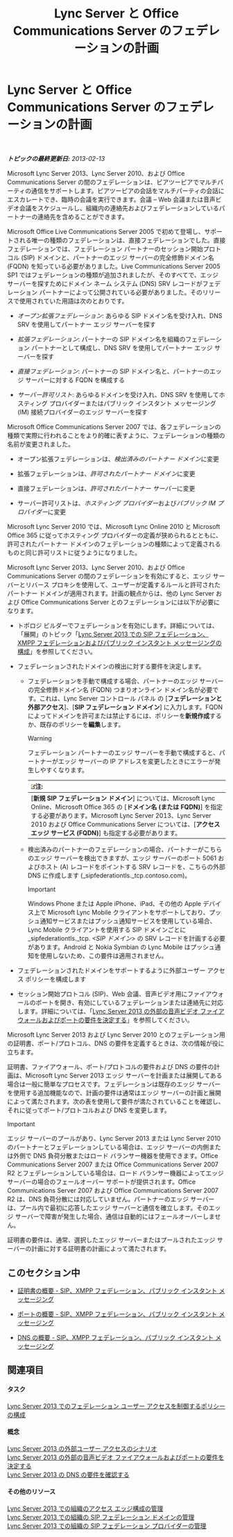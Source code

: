 ﻿---
title: Lync Server と Office Communications Server のフェデレーションの計画
TOCTitle: Lync Server と Office Communications Server のフェデレーションの計画
ms:assetid: c9eaf06b-054f-41a4-ad0c-499400d6c4c7
ms:mtpsurl: https://technet.microsoft.com/ja-jp/library/JJ205335(v=OCS.15)
ms:contentKeyID: 48273570
ms.date: 05/19/2016
mtps_version: v=OCS.15
ms.translationtype: HT
---

# Lync Server と Office Communications Server のフェデレーションの計画

 

_**トピックの最終更新日:** 2013-02-13_

Microsoft Lync Server 2013、Lync Server 2010、および Office Communications Server の間のフェデレーションは、ピアツーピアでマルチパーティの通信をサポートします。ピアツーピアの会話をマルチパーティの会話にエスカレートでき、臨時の会議を実行できます。会議 – Web 会議または音声ビデオ会議をスケジュールし、組織内の連絡先およびフェデレーションしているパートナーの連絡先を含めることができます。

Microsoft Office Live Communications Server 2005 で初めて登場し、サポートされる唯一の種類のフェデレーションは、直接フェデレーションでした。直接フェデレーションでは、フェデレーション パートナーのセッション開始プロトコル (SIP) ドメインと、パートナーのエッジ サーバーの完全修飾ドメイン名 (FQDN) を知っている必要がありました。Live Communications Server 2005 SP1 ではフェデレーションの種類が追加されましたが、そのすべてで、エッジ サーバーを探すためにドメイン ネーム システム (DNS) SRV レコードがフェデレーション パートナーによって公開されている必要がありました。そのリリースで使用されていた用語は次のとおりです。

  - *オープン拡張フェデレーション*: あらゆる SIP ドメイン名を受け入れ、DNS SRV を使用してパートナー エッジ サーバーを探す

  - *拡張フェデレーション*: パートナーの SIP ドメイン名を組織のフェデレーション パートナーとして構成し、DNS SRV を使用してパートナー エッジ サーバーを探す

  - *直接フェデレーション*: パートナーの SIP ドメイン名と、パートナーのエッジ サーバーに対する FQDN を構成する

  - *サーバー許可リスト*: あらゆるドメインを受け入れ、DNS SRV を使用してホスティング プロバイダーまたはパブリック インスタント メッセージング (IM) 接続プロバイダーのエッジ サーバーを探す

Microsoft Office Communications Server 2007 では、各フェデレーションの種類で実際に行われることをより的確に表すように、フェデレーションの種類の名前が変更されました。

  - オープン拡張フェデレーションは、*検出済みのパートナー ドメイン*に変更

  - 拡張フェデレーションは、*許可されたパートナー ドメイン*に変更

  - 直接フェデレーションは、*許可されたパートナー サーバー*に変更

  - サーバー許可リストは、*ホスティング プロバイダー*および*パブリック IM プロバイダー*に変更

Microsoft Lync Server 2010 では、Microsoft Lync Online 2010 と Microsoft Office 365 に従ってホスティング プロバイダーの定義が狭められるとともに、許可されたパートナー ドメインのフェデレーションの種類によって定義されるものと同じ許可リストに従うようになりました。

Microsoft Lync Server 2013、Lync Server 2010、および Office Communications Server の間のフェデレーションを有効にすると、エッジ サーバーとリバース プロキシを使用して、ユーザーが定義するルールと許可されたパートナー ドメインが適用されます。計画の観点からは、他の Lync Server および Office Communications Server とのフェデレーションには以下が必要になります。

  - トポロジ ビルダーでフェデレーションを有効にします。詳細については、「展開」のトピック「[Lync Server 2013 での SIP フェデレーション、XMPP フェデレーションおよびパブリック インスタント メッセージングの構成](lync-server-2013-configuring-sip-federation-xmpp-federation-and-public-instant-messaging.md)」を参照してください。

  - フェデレーションされたドメインの検出に対する要件を決定します。
    
      -   
        フェデレーションを手動で構成する場合、パートナーのエッジ サーバーの完全修飾ドメイン名 (FQDN) つまりオンライン ドメイン名が必要です。これは、Lync Server コントロール パネル の \[**フェデレーションと外部アクセス**\]、\[**SIP フェデレーション ドメイン**\] に入力します。FQDN によってドメインを許可または禁止するには、ポリシーを**新規作成**するか、既存のポリシーを**編集**します。
        

        > [!WARNING]
        > フェデレーション パートナーのエッジ サーバーを手動で構成すると、パートナーがエッジ サーバーの IP アドレスを変更したときにエラーが発生しやすくなります。

        
        <table>
        <thead>
        <tr class="header">
        <th><img src="images/Gg412781.note(OCS.15).gif" title="note" alt="note" />注:</th>
        </tr>
        </thead>
        <tbody>
        <tr class="odd">
        <td>[<strong>新規 SIP フェデレーション ドメイン</strong>] については、Microsoft Lync Online、Microsoft Office 365 の [<strong>ドメイン名 (または FQDN)</strong>] を指定する必要があります。Microsoft Lync Server 2013、Lync Server 2010 および Office Communications Server については、[<strong>アクセス エッジ サービス (FQDN)</strong>] も指定する必要があります。</td>
        </tr>
        </tbody>
        </table>
    
      -   
        検出済みのパートナーのフェデレーションの場合、パートナーがこちらのエッジ サーバーを検出できますが、エッジ サーバーのポート 5061 およびホスト (A) レコードをポイントする SRV レコードを、こちらの外部 DNS に作成します (\_sipfederationtls.\_tcp.contoso.com)。
        

        > [!IMPORTANT]
        > Windows Phone または Apple iPhone、iPad、その他の Apple デバイス上で Microsoft Lync Mobile クライアントをサポートしており、プッシュ通知サービスまたはプッシュ通知サービスを使用している場合、Lync Mobile クライアントを使用する SIP ドメインごとに _sipfederationtls._tcp. <EM>&lt;SIP ドメイン&gt;</EM> の SRV レコードを計画する必要があります。Android と Nokia Symbian の Lync Mobile はプッシュ通知を使用しないため、この要件は適用されません。



  - フェデレーションされたドメインをサポートするように外部ユーザー アクセス ポリシーを構成します

  - セッション開始プロトコル (SIP)、Web 会議、音声ビデオ用にファイアウォールのポートを開き、有効にしているフェデレーションまたは連絡先に対応します。詳細については、「[Lync Server 2013 の外部の音声ビデオ ファイアウォールおよびポートの要件を決定する](lync-server-2013-determine-external-a-v-firewall-and-port-requirements.md)」を参照してください。

Microsoft Lync Server 2013 および Lync Server 2010 とのフェデレーション用の証明書、ポート/プロトコル、DNS の要件を定義するときは、次の情報が役に立ちます。

証明書、ファイアウォール、ポート/プロトコルの要件および DNS の要件の計画は、Microsoft Lync Server 2013 エッジ サーバーを計画または展開してある場合は一般に簡単なプロセスです。フェデレーションは既存のエッジ サーバーを使用する追加機能なので、計画の要件は通常はエッジ サーバーの計画と展開によって満たされます。次の表を使用して要件が満たされていることを確認し、それに従ってポート/プロトコルおよび DNS を変更します。


> [!IMPORTANT]
> エッジ サーバーのプールがあり、Lync Server 2013 または Lync Server 2010 のパートナーとフェデレーションしている場合は、エッジ サーバーの内側または外側で DNS 負荷分散またはロード バランサー機器を使用できます。Office Communications Server 2007 または Office Communications Server 2007 R2 とフェデレーションしている場合は、ロード バランサー機器によってエッジ サーバーの場合のフェールオーバー サポートが提供されます。Office Communications Server 2007 および Office Communications Server 2007 R2 は、DNS 負荷分散には対応していません。パートナーのエッジ サーバーは、プール内で最初に応答したエッジ サーバーと通信を確立します。そのエッジ サーバーで障害が発生した場合、通信は自動的にはフェールオーバーしません。



証明書の要件は、通常、選択したエッジ サーバーまたはプールされたエッジ サーバーの計画に対する証明書の計画によって満たされます。

## このセクション中

  - [証明書の概要 - SIP、XMPP フェデレーション、パブリック インスタント メッセージング](lync-server-2013-certificate-summary-sip-xmpp-federation-and-public-instant-messaging.md)

  - [ポートの概要 - SIP、XMPP フェデレーション、パブリック インスタント メッセージング](lync-server-2013-port-summary-sip-xmpp-federation-and-public-instant-messaging.md)

  - [DNS の概要 - SIP、XMPP フェデレーション、パブリック インスタント メッセージング](lync-server-2013-dns-summary-sip-xmpp-federation-and-public-instant-messaging.md)

## 関連項目

#### タスク

[Lync Server 2013 でのフェデレーション ユーザー アクセスを制御するポリシーの構成](lync-server-2013-configure-policies-to-control-federated-user-access.md)  

#### 概念

[Lync Server 2013 の外部ユーザー アクセスのシナリオ](lync-server-2013-scenarios-for-external-user-access.md)  
[Lync Server 2013 の外部の音声ビデオ ファイアウォールおよびポートの要件を決定する](lync-server-2013-determine-external-a-v-firewall-and-port-requirements.md)  
[Lync Server 2013 の DNS の要件を確認する](lync-server-2013-determine-dns-requirements.md)  

#### その他のリソース

[Lync Server 2013 での組織のアクセス エッジ構成の管理](lync-server-2013-manage-access-edge-configuration-for-your-organization.md)  
[Lync Server 2013 での組織の SIP フェデレーション ドメインの管理](lync-server-2013-manage-sip-federated-domains-for-your-organization.md)  
[Lync Server 2013 での組織の SIP フェデレーション プロバイダーの管理](lync-server-2013-manage-sip-federated-providers-for-your-organization.md)

